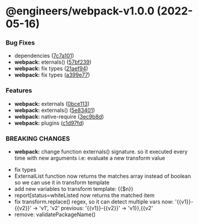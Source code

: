# @engineers/webpack-v1.0.0 (2022-05-16)

### Bug Fixes

- dependencies ([7c7a101](https://github.com/eng-dibo/dibo/commit/7c7a101a58148a6607bac949b4aa8b93587e9b52))
- **webpack:** eternals() ([57bf239](https://github.com/eng-dibo/dibo/commit/57bf239fcabd690e12c8a5811e7193895d81ffe0))
- **webpack:** fix types ([21aef94](https://github.com/eng-dibo/dibo/commit/21aef944ffc6e9a742264d6e9adc11037cd3759b))
- **webpack:** fix types ([a399e77](https://github.com/eng-dibo/dibo/commit/a399e77e5b0de96f52570c1e5647cd7102cdf71d))

### Features

- **webpack:** externals ([0bce113](https://github.com/eng-dibo/dibo/commit/0bce113b7efcb146315326f25b6531ecd70a84c3))
- **webpack:** externals() ([5e83401](https://github.com/eng-dibo/dibo/commit/5e8340179cf550bcb64a9681a290a78d3eec71a5))
- **webpack:** native-require ([3ec9b8d](https://github.com/eng-dibo/dibo/commit/3ec9b8dd3d7bce03e0a4f44c9943b8c615b6bfc5))
- **webpack:** plugins ([c1d97fd](https://github.com/eng-dibo/dibo/commit/c1d97fd0232c15ebdd8fbdb75b77a2c2fb9ce751))

### BREAKING CHANGES

- **webpack:** change function externals() signature.
  so it executed every time with new arguments
  i.e: evaluate a new transform value

* fix types
* ExternalList function now returns the matches array instead of boolean
  so we can use it in transform template
* add new variables to transform template: {{$n}}
* report[status=whiteListed now returns the matched item
* fix transform.replace() regex, so it can detect multiple vars
  now: '{{v1}}-{{v2}}' -> 'v1', 'v2'
  previous: '{{v1}}-{{v2}}' -> 'v1}},{{v2'
* remove: validatePackageName()
